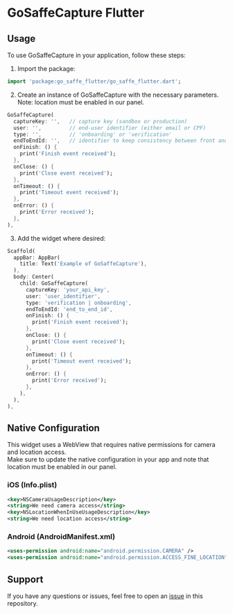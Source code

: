# GoSaffeCapture Flutter

## Usage

To use GoSaffeCapture in your application, follow these steps:

1. Import the package:

```dart
import 'package:go_saffe_flutter/go_saffe_flutter.dart';
```

2. Create an instance of GoSaffeCapture with the necessary parameters. Note: location must be enabled in our panel.

```dart
GoSaffeCapture(
  captureKey: '',   // capture key (sandbox or production)
  user: '',         // end-user identifier (either email or CPF)
  type: '',         // 'onboarding' or 'verification'
  endToEndId: '',   // identifier to keep consistency between front and backend
  onFinish: () {
    print('Finish event received');
  },
  onClose: () {
    print('Close event received');
  },
  onTimeout: () {
    print('Timeout event received');
  },
  onError: () {
    print('Error received');
  },
),
```

3. Add the widget where desired:

```dart
Scaffold(
  appBar: AppBar(
    title: Text('Example of GoSaffeCapture'),
  ),
  body: Center(
    child: GoSaffeCapture(
      captureKey: 'your_api_key',
      user: 'user_identifier',
      type: 'verification | onboarding',
      endToEndId: 'end_to_end_id',
      onFinish: () {
        print('Finish event received');
      },
      onClose: () {
        print('Close event received');
      },
      onTimeout: () {
        print('Timeout event received');
      },
      onError: () {
        print('Error received');
      },
    ),
  ),
),
```

## Native Configuration

This widget uses a WebView that requires native permissions for camera and location access.  
Make sure to update the native configuration in your app and note that location must be enabled in our panel.

### iOS (Info.plist)

```xml
<key>NSCameraUsageDescription</key>
<string>We need camera access</string>
<key>NSLocationWhenInUseUsageDescription</key>
<string>We need location access</string>
```

### Android (AndroidManifest.xml)

```xml
<uses-permission android:name="android.permission.CAMERA" />
<uses-permission android:name="android.permission.ACCESS_FINE_LOCATION" />
```

## Support

If you have any questions or issues, feel free to open an [issue](https://github.com/saffe/go_saffe_flutter/issues) in this repository.
